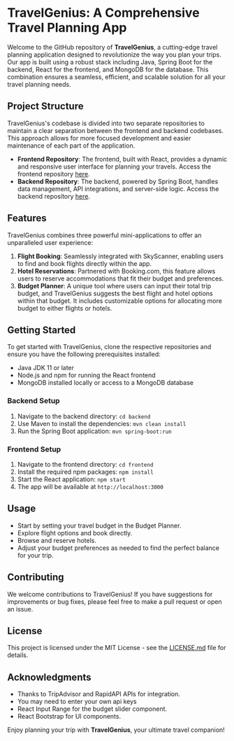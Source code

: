 # TravelGenius: A Comprehensive Travel Planning App

Welcome to the GitHub repository of **TravelGenius**, a cutting-edge travel planning application designed to revolutionize the way you plan your trips. Our app is built using a robust stack including Java, Spring Boot for the backend, React for the frontend, and MongoDB for the database. This combination ensures a seamless, efficient, and scalable solution for all your travel planning needs.

## Project Structure

TravelGenius's codebase is divided into two separate repositories to maintain a clear separation between the frontend and backend codebases. This approach allows for more focused development and easier maintenance of each part of the application.

- **Frontend Repository**: The frontend, built with React, provides a dynamic and responsive user interface for planning your travels. Access the frontend repository [here](https://github.com/Omer1004/Travel-Genuis-React/tree/main).
- **Backend Repository**: The backend, powered by Spring Boot, handles data management, API integrations, and server-side logic. Access the backend repository [here](https://github.com/Omer1004/Springboot-Travel-Genius).

## Features

TravelGenius combines three powerful mini-applications to offer an unparalleled user experience:

1. **Flight Booking**: Seamlessly integrated with SkyScanner, enabling users to find and book flights directly within the app.
2. **Hotel Reservations**: Partnered with Booking.com, this feature allows users to reserve accommodations that fit their budget and preferences.
3. **Budget Planner**: A unique tool where users can input their total trip budget, and TravelGenius suggests the best flight and hotel options within that budget. It includes customizable options for allocating more budget to either flights or hotels.

## Getting Started

To get started with TravelGenius, clone the respective repositories and ensure you have the following prerequisites installed:

- Java JDK 11 or later
- Node.js and npm for running the React frontend
- MongoDB installed locally or access to a MongoDB database

### Backend Setup

1. Navigate to the backend directory: `cd backend`
2. Use Maven to install the dependencies: `mvn clean install`
3. Run the Spring Boot application: `mvn spring-boot:run`

### Frontend Setup

1. Navigate to the frontend directory: `cd frontend`
2. Install the required npm packages: `npm install`
3. Start the React application: `npm start`
4. The app will be available at `http://localhost:3000`

## Usage

- Start by setting your travel budget in the Budget Planner.
- Explore flight options and book directly.
- Browse and reserve hotels.
- Adjust your budget preferences as needed to find the perfect balance for your trip.

## Contributing

We welcome contributions to TravelGenius! If you have suggestions for improvements or bug fixes, please feel free to make a pull request or open an issue.

## License

This project is licensed under the MIT License - see the [LICENSE.md](LICENSE.md) file for details.

## Acknowledgments

- Thanks to TripAdvisor and RapidAPI APIs for integration.
- You may need to enter your own api keys 
- React Input Range for the budget slider component.
- React Bootstrap for UI components.

Enjoy planning your trip with **TravelGenius**, your ultimate travel companion!
